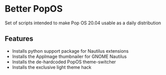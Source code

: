 # Better PopOS

Set of scripts intended to make Pop OS 20.04 usable as a daily distribution

## Features
- Installs python support package for Nautilus extensions
- Installs the AppImage thumbnailer for GNOME Nautilus
- Installs the de-hardcoded PopOS theme-switcher
- Installs the exclusive light theme hack

